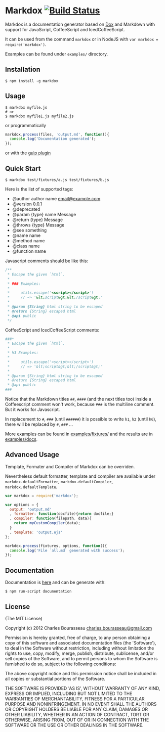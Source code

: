 Markdox [![Build Status](https://secure.travis-ci.org/cbou/markdox.png)](http://travis-ci.org/cbou/markdox)
========

Markdox is a documentation generator based on [Dox](https://github.com/visionmedia/dox) and Markdown with support for JavaScript, CoffeeScript and IcedCoffeeScript.

It can be used from the command `markdox` or in NodeJS with `var markdox = require('markdox')`.

Examples can be found under `examples/` directory.

Installation
---

    $ npm install -g markdox

Usage
---

    $ markdox myfile.js
    # or
    $ markdox myfile1.js myfile2.js

or programmatically

```javascript
markdox.process(files, 'output.md', function(){
  console.log('Documentation generated');
});

```

or with the [gulp plugin](https://github.com/gberger/gulp-markdox)

Quick Start
---
  
    $ markdox test/fixtures/a.js test/fixtures/b.js

Here is the list of supported tags:

 * @author author name <email@example.com>
 * @version 0.0.1
 * @deprecated
 * @param {type} name Message
 * @return {type} Message
 * @throws {type} Message
 * @see something
 * @name name
 * @method name
 * @class name
 * @function name

Javascript comments should be like this:

```javascript
/**
 * Escape the given `html`.
 *
 * ### Examples:
 *
 *     utils.escape('<script></script>')
 *     // => '&lt;script&gt;&lt;/script&gt;'
 *
 * @param {String} html string to be escaped
 * @return {String} escaped html
 * @api public
 */
```

CoffeeScript and IcedCoffeeScript comments:

```coffeescript
###*
 * Escape the given `html`.
 *
 * h3 Examples:
 *
 *     utils.escape('<script></script>')
 *     // => '&lt;script&gt;&lt;/script&gt;'
 *
 * @param {String} html string to be escaped
 * @return {String} escaped html
 * @api public
###
```

Notice that the Markdown titles `##`, `####` (and the next titles too) inside a Coffeescript comment won't work, because `###`  is the multiline comment. But it works for Javascript.

In replacement to `#`, `###` (until `######`) it is possible to write `h1`, `h2` (until `h6`), there will be replaced by `#`, `###` ...

More examples can be found in [examples/fixtures/](https://github.com/cbou/markdox/tree/master/examples/fixtures) and the results are in [examples/docs](https://github.com/cbou/markdox/tree/master/examples/docs).

Advanced Usage
---

Template, Formater and Compiler of Markdox can be overriden.

Nevertheless default formatter, template and compiler are available under `markdox.defaultFormatter`, `markdox.defaultCompiler`, `markdox.defaultTemplate`.

```javascript
var markdox = require('markdox');

var options = {
  output: 'output.md'
  , formatter: function(docfile){return docfile;}
  , compiler: function(filepath, data){
    return myCustomCompiler(data);
  }
  , template: 'output.ejs'
};

markdox.process(fixtures, options, function(){
  console.log('File `all.md` generated with success');
});
```

Documentation
---

Documentation is [here](https://github.com/cbou/markdox/blob/master/doc/api.md) and can be generate with:

    $ npm run-script documentation

License
--------

(The MIT License)

Copyright (c) 2012 Charles Bourasseau charles.bourasseau@gmail.com

Permission is hereby granted, free of charge, to any person obtaining a copy of this software and associated documentation files (the 'Software'), to deal in the Software without restriction, including without limitation the rights to use, copy, modify, merge, publish, distribute, sublicense, and/or sell copies of the Software, and to permit persons to whom the Software is furnished to do so, subject to the following conditions:

The above copyright notice and this permission notice shall be included in all copies or substantial portions of the Software.

THE SOFTWARE IS PROVIDED 'AS IS', WITHOUT WARRANTY OF ANY KIND, EXPRESS OR IMPLIED, INCLUDING BUT NOT LIMITED TO THE WARRANTIES OF MERCHANTABILITY, FITNESS FOR A PARTICULAR PURPOSE AND NONINFRINGEMENT. IN NO EVENT SHALL THE AUTHORS OR COPYRIGHT HOLDERS BE LIABLE FOR ANY CLAIM, DAMAGES OR OTHER LIABILITY, WHETHER IN AN ACTION OF CONTRACT, TORT OR OTHERWISE, ARISING FROM, OUT OF OR IN CONNECTION WITH THE SOFTWARE OR THE USE OR OTHER DEALINGS IN THE SOFTWARE.
